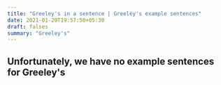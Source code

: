 ```yaml
---
title: "Greeley's in a sentence | Greeley's example sentences"
date: 2021-01-20T19:57:50+05:30
draft: falses
summary: "Greeley's"
---
```

## Unfortunately, we have no example sentences for Greeley's                 
